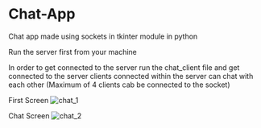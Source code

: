# Chat-App
Chat app made using sockets in tkinter module in python


Run the server first from your machine 

In order to get connected to the server run the chat_client file and get connected to the server clients connected within the server can chat with each other 
(Maximum of 4 clients cab be connected to the socket)

First Screen
![chat_1](https://user-images.githubusercontent.com/84488726/120884952-d5da7f00-c603-11eb-88de-b9a8b8448635.png)

Chat Screen
![chat_2](https://user-images.githubusercontent.com/84488726/120884960-e4c13180-c603-11eb-9fb6-343055e7d637.png)



